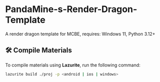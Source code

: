 # PandaMine-s-Render-Dragon-Template
A render dragon template for MCBE, requires: Windows 11, Python 3.12+


## 🛠️ Compile Materials

To compile materials using **Lazurite**, run the following command:

```bash
lazurite build ./proj -p <android | ios | windows>
